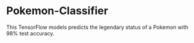 # Pokemon-Classifier
This TensorFlow models predicts the legendary status of a Pokemon with 98% test accuracy.
